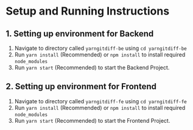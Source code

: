 # Setup and Running Instructions

## 1. Setting up environment for Backend

1. Navigate to directory called `yarngitdiff-be` using `cd yarngitdiff-be`
2. Run `yarn install` (Recommended) or `npm install` to install required `node_modules`
3. Run `yarn start` (Recommended) to start the Backend Project.

## 2. Setting up environment for Frontend

1. Navigate to directory called `yarngitdiff-fe` using `cd yarngitdiff-fe`
2. Run `yarn install` (Recommended) or `npm install` to install required `node_modules`
3. Run `yarn start` (Recommended) to start the Frontend Project.



